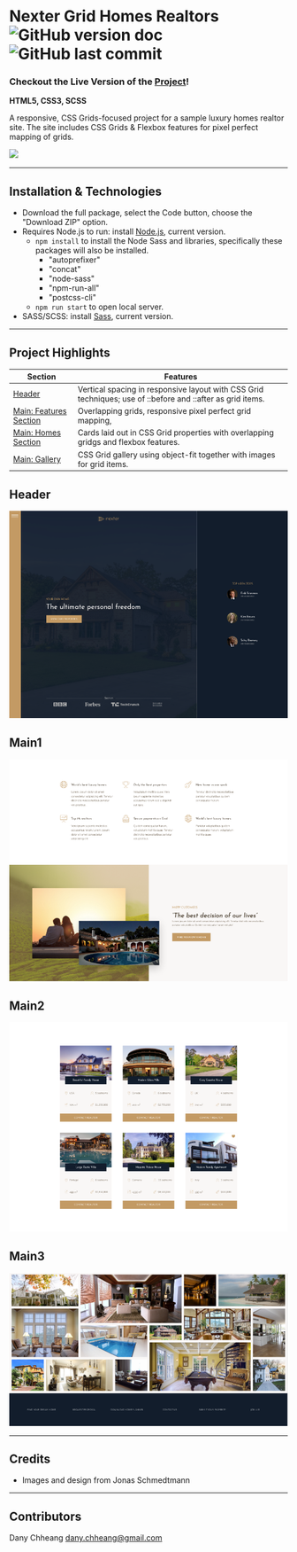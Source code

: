 # Nexter Grid Homes Realtors ![GitHub version doc](https://img.shields.io/badge/Version-1.0.0-red) ![GitHub last commit](https://img.shields.io/github/last-commit/dcc5235/Flex_Reviews?style=flat-square) 

### Checkout the Live Version of the [Project](https://dcc5235.github.io/Grid_Homes/)!

**HTML5, CSS3, SCSS**

A responsive, CSS Grids-focused project for a sample luxury homes realtor site. The site includes CSS Grids & Flexbox features for pixel perfect mapping of grids.

![](readme/readme5.gif)

---

## Installation & Technologies

- Download the full package, select the Code button, choose the "Download ZIP" option.
- Requires Node.js to run: install [Node.js](https://nodejs.org/en/), current version.
  - <code>npm install</code> to install the Node Sass and libraries, specifically these packages will also be installed.
    - "autoprefixer"
    - "concat"
    - "node-sass"
    - "npm-run-all"
    - "postcss-cli"
  - <code>npm run start</code> to open local server.
- SASS/SCSS: install [Sass](https://sass-lang.com/install), current version.

---

## Project Highlights

Section | Features
------------ | -------------
[Header](#Header) | Vertical spacing in responsive layout with CSS Grid techniques; use of ::before and ::after as grid items.
[Main: Features Section](#Main1) | Overlapping grids, responsive pixel perfect grid mapping, 
[Main: Homes Section](#Main2) | Cards laid out in CSS Grid properties with overlapping gridgs and flexbox features. 
[Main: Gallery](#Main3) | CSS Grid gallery using object-fit together with images for grid items.

## Header

![](readme/readme1.png)

## Main1

![](readme/readme2.png)

## Main2

![](readme/readme3.png)

## Main3

![](readme/readme4.png)

---

## Credits

- Images and design from Jonas Schmedtmann

---

## Contributors

Dany Chheang dany.chheang@gmail.com
